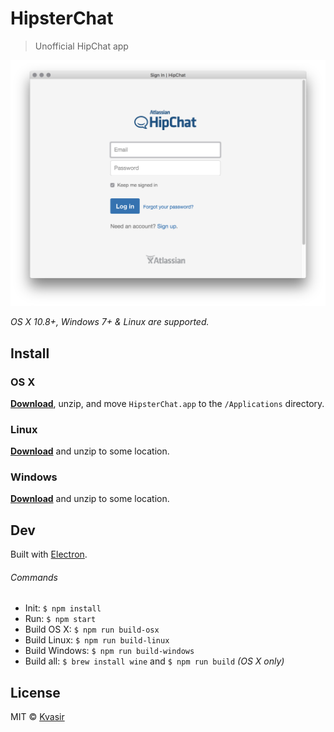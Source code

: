 # HipsterChat

> Unofficial HipChat app

![screenshot](media/screenshot.png)

*OS X 10.8+, Windows 7+ & Linux are supported.*


## Install

### OS X

[**Download**](https://github.com/kvasir/HipsterChat/raw/master/dist/HipsterChat-osx-0.0.0.zip), unzip, and move `HipsterChat.app` to the `/Applications` directory.

### Linux

[**Download**](https://github.com/kvasir/HipsterChat/raw/master/dist/HipsterChat-linux-0.0.0.zip) and unzip to some location.

### Windows

[**Download**](https://github.com/kvasir/HipsterChat/raw/master/dist/HipsterChat-windows-0.0.0.zip) and unzip to some location.


## Dev

Built with [Electron](http://electron.atom.io).

###### Commands

- Init: `$ npm install`
- Run: `$ npm start`
- Build OS X: `$ npm run build-osx`
- Build Linux: `$ npm run build-linux`
- Build Windows: `$ npm run build-windows`
- Build all: `$ brew install wine` and `$ npm run build` *(OS X only)*

## License

MIT © [Kvasir](https://github.com/kvasir)

